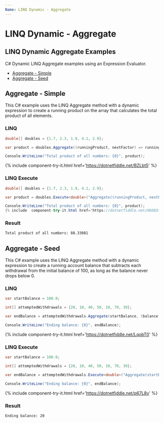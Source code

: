 ```yaml
---
Name: LINQ Dynamic - Aggregate
---
```


# LINQ Dynamic - Aggregate

## LINQ Dynamic Aggregate Examples
C# Dynamic LINQ Aggregate examples using an Expression Evaluator.

- [Aggregate - Simple](#aggregate-simple)
- [Aggregate - Seed](#aggregate-seed)

## Aggregate - Simple
This C# example uses the LINQ Aggregate method with a dynamic expression to create a running product on the array that calculates the total product of all elements.

### LINQ
```csharp
double[] doubles = {1.7, 2.3, 1.9, 4.1, 2.9};

var product = doubles.Aggregate((runningProduct, nextFactor) => runningProduct * nextFactor);

Console.WriteLine("Total product of all numbers: {0}", product);
```
{% include component-try-it.html href='https://dotnetfiddle.net/BZLbt5' %}

### LINQ Execute
```csharp
double[] doubles = {1.7, 2.3, 1.9, 4.1, 2.9};

var product = doubles.Execute<double>("Aggregate((runningProduct, nextFactor) => runningProduct * nextFactor)");

Console.WriteLine("Total product of all numbers: {0}", product);
{% include  component-try-it.html href='https://dotnetfiddle.net/HbOEOt' %}
```

### Result
```txt
Total product of all numbers: 88.33081
```

## Aggregate - Seed
This C# example uses the LINQ Aggregate method with a dynamic expression to create a running account balance that subtracts each withdrawal from the initial balance of 100, as long as the balance never drops below 0.

### LINQ
```csharp
var startBalance = 100.0;

int[] attemptedWithdrawals = {20, 10, 40, 50, 10, 70, 30};

var endBalance = attemptedWithdrawals.Aggregate(startBalance, (balance, nextWithdrawal) => nextWithdrawal <= balance ? balance - nextWithdrawal : balance);

Console.WriteLine("Ending balance: {0}", endBalance);
```
{% include component-try-it.html href='https://dotnetfiddle.net/LqobT0' %}

### LINQ Execute
```csharp
var startBalance = 100.0;

int[] attemptedWithdrawals = {20, 10, 40, 50, 10, 70, 30};

var endBalance = attemptedWithdrawals.Execute<double>("Aggregate(startBalance, (balance, nextWithdrawal) => ((nextWithdrawal <= balance) ? (balance - nextWithdrawal) : balance)", new {startBalance});

Console.WriteLine("Ending balance: {0}", endBalance);

```
{% include component-try-it.html href='https://dotnetfiddle.net/p67L8v' %}

### Result
```txt
Ending balance: 20
```
